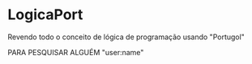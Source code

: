 # LogicaPort
Revendo todo o conceito de lógica de programação usando "Portugol"



PARA PESQUISAR ALGUÉM "user:name"
